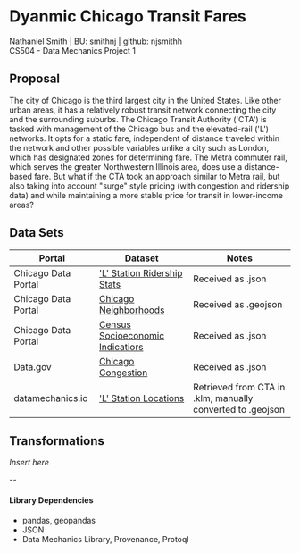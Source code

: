 
# Dyanmic Chicago Transit Fares
Nathaniel Smith | BU: smithnj | github: njsmithh </br>
CS504 - Data Mechanics Project 1

## Proposal
The city of Chicago is the third largest city in the United States. Like other urban areas, it has a relatively robust transit network connecting the city and the surrounding suburbs. The Chicago Transit Authority ('CTA') is tasked with management of the Chicago bus and the elevated-rail ('L') networks. It opts for a static fare, independent of distance traveled within the network and other possible variables unlike a city such as London, which has designated zones for determining fare. The Metra commuter rail, which serves the greater Northwestern Illinois area, does use a distance-based fare. But what if the CTA took an approach similar to Metra rail, but also taking into account "surge" style pricing (with congestion and ridership data) and while maintaining a more stable price for transit in lower-income areas?

## Data Sets

| Portal   | Dataset                                                                                                                             | Notes 
|----------|-------------------------------------------------------------------------------------------------------------------------------------| ----
| Chicago Data Portal      | ['L' Station Ridership Stats](https://data.cityofchicago.org/Transportation/CTA-Ridership-L-Station-Entries-Daily-Totals/5neh-572f) | Received as .json
| Chicago Data Portal    | [Chicago Neighborhoods](https://data.cityofchicago.org/Facilities-Geographic-Boundaries/Boundaries-Neighborhoods/bbvz-uum9) | Received as .geojson                                                                                                       |
| Chicago Data Portal    | [Census Socioeconomic Indicatiors](https://data.cityofchicago.org/Health-Human-Services/Census-Data-Selected-socioeconomic-indicators-in-C/kn9c-c2s2)    |Received as .json
| Data.gov | [Chicago Congestion](https://catalog.data.gov/dataset/chicago-traffic-tracker-historical-congestion-estimates-by-region-a0e83)    | Received as .json                                             |                                                                                                         |
| datamechanics.io      | ['L' Station Locations](http://datamechanics.io/?prefix=smithnj/) | Retrieved from CTA in .klm, manually converted to .geojson

## Transformations
_Insert here_


--
#### Library Dependencies
* pandas, geopandas
* JSON
* Data Mechanics Library, Provenance, Protoql

